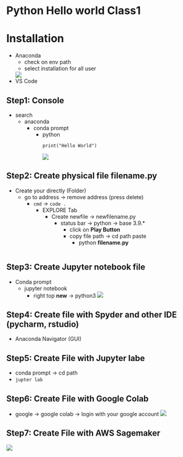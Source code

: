 # Python Hello world Class1
# Installation
* Anaconda
    * check on env path
    * select installation for all user
    <image src="https://github.com/FaisalAliQurashi/SaylaniAi-Ds/blob/6778a72d41af9d1cde021144840f0490a0c4c529/Capture.PNG">
* VS Code
## Step1: Console
* search
    * anaconda
        * conda prompt
            * python
                ```
                print("Hello World")
                ```
                <image src="https://github.com/FaisalAliQurashi/SaylaniAi-Ds/blob/6778a72d41af9d1cde021144840f0490a0c4c529/Capture1.PNG">

## Step2: Create physical file filename.py
* Create your directly (Folder)
    * go to address -> remove address (press delete)
        * `cmd` -> `code .`
            * EXPLORE Tab
                * Create newfile -> newfilename.py
                    * status bar -> python -> base 3.9.*
                        * click on **Play Button**
                        * copy file path -> cd path paste
                            * python **filename.py**
<image sre="https://github.com/FaisalAliQurashi/SaylaniAi-Ds/blob/ceaab18d792c32d59a48662ec130fc5116fdc565/Capture2.PNG">
                            
## Step3: Create Jupyter notebook file
* Conda prompt 
    * jupyter notebook
        * right top **new** -> python3
                      <image src="https://github.com/FaisalAliQurashi/SaylaniAi-Ds/blob/5b721e8d349109ede1db14f174af3a1cbcc85e6e/Capture4.PNG">
        

## Step4: Create file with Spyder and other IDE (pycharm, rstudio)
* Anaconda Navigator (GUI)
                         <image sre="https://github.com/FaisalAliQurashi/SaylaniAi-Ds/blob/f90c4d4f20fe41788126b8536821a209d1993fef/Capture6.PNG">


## Step5: Create File with Jupyter labe
* conda prompt -> cd path
* `jupter lab`
                            <image sre="https://github.com/FaisalAliQurashi/SaylaniAi-Ds/blob/16ae45b7895b455567eb853f107d22f340fd8d7f/Capture5.PNG">
## Step6: Create File with Google Colab
* google -> google colab -> login with your google account
                               <image src="https://github.com/FaisalAliQurashi/SaylaniAi-Ds/commit/628186aadbb1fb007907d9adaff150c652bdfc0c">


## Step7: Create File with AWS Sagemaker
<img src="https://d2908q01vomqb2.cloudfront.net/da4b9237bacccdf19c0760cab7aec4a8359010b0/2021/11/23/04_smstudiolab_jupyter2.png">
